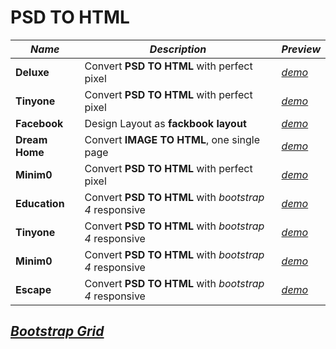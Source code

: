 # PSD TO HTML

|*Name*|*Description*|*Preview*|
|---|---|---|
|**Deluxe**|Convert **PSD TO HTML** with perfect pixel|[*demo*](https://mdmostafa15.github.io/deluxe/)|
|**Tinyone**|Convert **PSD TO HTML** with perfect pixel|[*demo*](https://mdmostafa15.github.io/tinyone/)|
|**Facebook**|Design Layout as **fackbook layout**|[*demo*](https://mdmostafa15.github.io/facebook/)|
|**Dream Home**|Convert **IMAGE TO HTML**, one single page|[*demo*](https://mdmostafa15.github.io/facebook/)|
|**Minim0**|Convert **PSD TO HTML** with perfect pixel|[*demo*](https://mdmostafa15.github.io/minim0/)|
|**Education**|Convert **PSD TO HTML** with *bootstrap 4* responsive|[*demo*](https://mdmostafa15.github.io/edu-psd-to-bootstrap/)|
|**Tinyone**|Convert **PSD TO HTML** with *bootstrap 4* responsive|[*demo*](https://mdmostafa15.github.io/tinyone-psd-to-bootstrap/)|
|**Minim0**|Convert **PSD TO HTML** with *bootstrap 4* responsive|[*demo*](https://mdmostafa15.github.io/minim0-psd-to-bootstrap/)|
|**Escape**|Convert **PSD TO HTML** with *bootstrap 4* responsive|[*demo*](https://mdmostafa15.github.io/escape-psd-to-bootstrap/)|

## [***Bootstrap Grid***](https://mdmostafa15.github.io/bootstrap-grid/)
